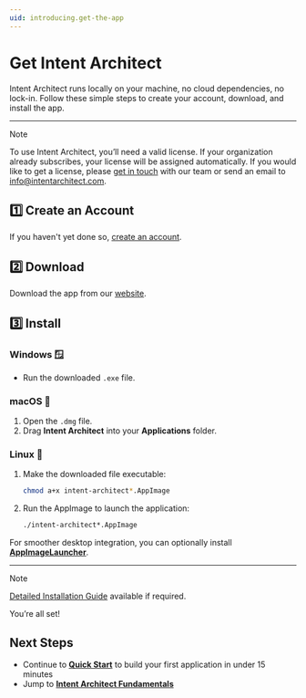 ```yaml
---
uid: introducing.get-the-app
---
```


# Get Intent Architect

Intent Architect runs locally on your machine, no cloud dependencies, no lock-in.  Follow these simple steps to create your account, download, and install the app.

---

> [!NOTE]
> To use Intent Architect, you’ll need a valid license. If your organization already subscribes, your license will be assigned automatically. If you would like to get a license, please [get in touch](https://intentarchitect.com/#/contact-us) with our team or send an email to [info@intentarchitect.com](mailto:info@intentarchitect.com?subject=Intent%20Architect%20-%20License%20Request).


## 1️⃣ Create an Account

If you haven't yet done so, [create an account](https://intentarchitect.com/#/register).

## 2️⃣ Download

Download the app from our [website](https://intentarchitect.com/#/downloads).

## 3️⃣ Install

### Windows 🪟

- Run the downloaded `.exe` file.  

### macOS 🍎

1. Open the `.dmg` file.  
2. Drag **Intent Architect** into your **Applications** folder.  

### Linux 🐧

1. Make the downloaded file executable:
   ```bash
   chmod a+x intent-architect*.AppImage
   ```
2. Run the AppImage to launch the application:
   ```bash
   ./intent-architect*.AppImage
   ```

For smoother desktop integration, you can optionally install **[AppImageLauncher](https://github.com/TheAssassin/AppImageLauncher)**.

---

> [!NOTE]
> [Detailed Installation Guide](xref:introducing.installation-guide) available if required.

You’re all set!  

## Next Steps

- Continue to **[Quick Start](xref:introducing.quickstart)** to build your first application in under 15 minutes
- Jump to **[Intent Architect Fundamentals](xref:tutorials.fundamentals-landing-page)**
